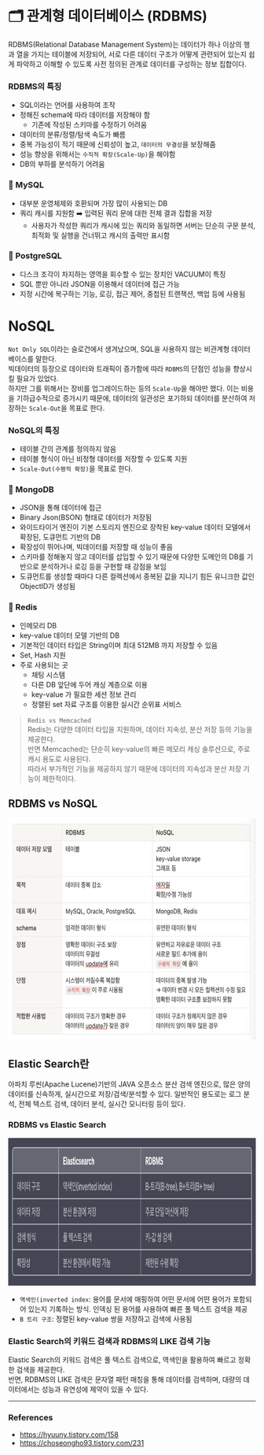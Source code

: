 # 🗂️ 관계형 데이터베이스 (RDBMS)
RDBMS(Relational Database Management System)는 데이터가 하나 이상의 행과 열을 가지는 테이블에 저장되어, 
서로 다른 데이터 구조가 어떻게 관련되어 있는지 쉽게 파악하고 이해할 수 있도록 사전 정의된 관계로 데이터를 구성하는 정보 집합이다. 


### RDBMS의 특징
- SQL이라는 언어를 사용하여 조작
- 정해진 schema에 따라 데이터를 저장해야 함
  - 기존에 작성된 스키마를 수정하기 어려움
- 데이터의 분류/정렬/탐색 속도가 빠름
- 중복 가능성이 적기 때문에 신뢰성이 높고, `데이터의 무결성`을 보장해줌
- 성능 향상을 위해서는 `수직적 확장(Scale-Up)`을 해야함
- DB의 부하를 분석하기 어려움

### 📍 MySQL
- 대부분 운영체제와 호환되며 가장 많이 사용되는 DB
- 쿼리 캐시를 지원함 ➡️ 입력된 쿼리 문에 대한 전체 결과 집합을 저장
  - 사용자가 작성한 쿼리가 캐시에 있는 쿼리와 동일하면 서버는 단순히 구문 분석, 최적화 및 실행을
    건너뛰고 캐시의 출력만 표시함

### 📍 PostgreSQL
- 디스크 조각이 차지하는 영역을 회수할 수 있는 장치인 VACUUM이 특징
- SQL 뿐만 아니라 JSON을 이용해서 데이터에 접근 가능
- 지정 시간에 복구하는 기능, 로깅, 접근 제어, 중첩된 트랜잭션, 백업 등에 사용됨


# NoSQL 
`Not Only SQL`이라는 슬로건에서 생겨났으며, SQL을 사용하지 않는 비관계형 데이터베이스를 말한다.   
빅데이터의 등장으로 데이터와 트래픽이 증가함에 따라 `RDBMS`의 단점인 성능을 향상시킬 필요가 있었다.   
하지만 그를 위해서는 장비를 업그레이드하는 등의 `Scale-Up`을 해야만 했다.
이는 비용을 기하급수적으로 증가시키 때문에, 데이터의 일관성은 포기하되 데이터를 분산하여 저장하는 `Scale-Out`을 목표로 한다.      

### NoSQL의 특징
- 테이블 간의 관계를 정의하지 않음
- 테이블 형식이 아닌 비정형 데이터를 저장할 수 있도록 지원
- `Scale-Out(수평적 확장)`을 목표로 한다.


### 📍 MongoDB
- JSON을 통해 데이터에 접근
- Binary Json(BSON) 형태로 데이터가 저장됨
- 와이드타이거 엔진이 기본 스토리지 엔진으로 장착된 key-value 데이터 모델에서 확장된, 도큐먼트 기반의 DB
- 확장성이 뛰어나며, 빅데이터를 저장할 때 성능이 좋음
- 스키마를 정해놓지 않고 데이터를 삽입할 수 있기 때문에 다양한 도메인의 DB를 기반으로 분석하거나
로깅 등을 구현할 때 강점을 보임
- 도큐먼트를 생성할 때마다 다른 컬렉션에서 중복된 값을 지니기 힘든 유니크한 값인 ObjectID가 생성됨


### 📍 Redis
- 인메모리 DB
- key-value 데이터 모델 기반의 DB
- 기본적인 데이터 타입은 String이며 최대 512MB 까지 저장할 수 있음
- Set, Hash 지원
- 주로 사용되는 곳
  - 채팅 시스템
  - 다른 DB 앞단에 두어 캐싱 계층으로 이용
  - key-value 가 필요한 세션 정보 관리
  - 정렬된 set 자료 구조를 이용한 실시간 순위표 서비스

> `Redis vs Memcached`   
Redis는 다양한 데이터 타입을 지원하며, 데이터 지속성, 분산 저장 등의 기능을 제공한다.    
반면 Memcached는 단순히 key-value의 빠른 메모리 캐싱 솔루션으로, 주로 캐시 용도로 사용된다.   
따라서 부가적인 기능을 제공하지 않기 때문에 데이터의 지속성과 분산 저장 기능이 제한적이다.

## RDBMS vs NoSQL

<img src="images/RDBMSvsNoSQL.png" width="650" height="450">


## Elastic Search란
아파치 루씬(Apache Lucene)기반의 JAVA 오픈소스 분산 검색 엔진으로, 
많은 양의 데이터를 신속하게, 실시간으로 저장/검색/분석할 수 있다.
일반적인 용도로는 로그 분석, 전체 텍스트 검색, 데이터 분석, 실시간 모니터링 등이 있다.

### RDBMS vs Elastic Search

<img src="images/RDBMSvsElasticSearch.png" width="700" height="300">

- `역색인(inverted index`: 용어를 문서에 매핑하여 어떤 문서에 어떤 용어가 포함되어 있는지 기록하는 방식. 인덱싱 된 용어를 사용하여 빠른 풀 텍스트 검색을 제공
- `B 트리 구조`: 정렬된 key-value 쌍을 저장하고 검색에 사용됨

### Elastic Search의 키워드 검색과 RDBMS의 LIKE 검색 기능
Elastic Search의 키워드 검색은 풀 텍스트 검색으로, 역색인을 활용하여 빠르고 정확한 검색을 제공한다.   
반면, RDBMS의 LIKE 검색은 문자열 패턴 매칭을 통해 데이터를 검색하며, 대량의 데이터에서는 성능과 유연성에 제약이 있을 수 있다.




-------------------------------------------------
### References
- https://hyuuny.tistory.com/158
- https://choseongho93.tistory.com/231